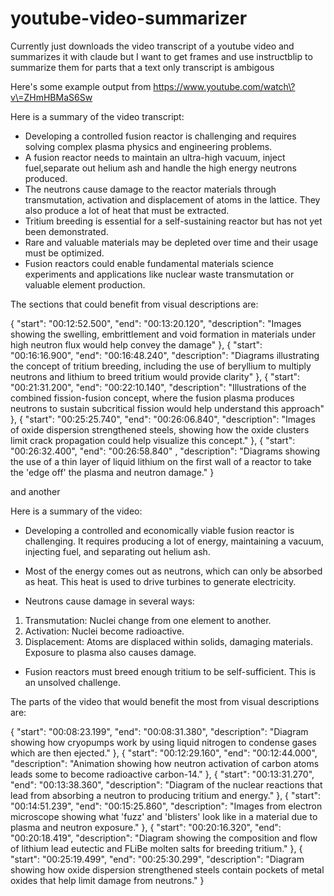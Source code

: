 # youtube-video-summarizer

Currently just downloads the video transcript of a youtube video and summarizes it with claude but I want to get frames and use instructblip to summarize them for parts that a text only transcript is ambigous

Here's some example output from https://www.youtube.com/watch\?v\=ZHmHBMaS6Sw

Here is a summary of the video transcript:

- Developing a controlled fusion reactor is challenging and requires solving complex plasma physics and engineering problems.
- A fusion reactor needs to maintain an ultra-high vacuum, inject fuel,separate out helium ash and handle the high energy neutrons produced.
- The neutrons cause damage to the reactor materials through transmutation, activation and displacement of atoms in the lattice. They also produce a lot of heat that must be extracted.
- Tritium breeding is essential for a self-sustaining reactor but has not yet been demonstrated.
-  Rare and valuable materials may be depleted over time and their usage must be optimized.
- Fusion reactors could enable fundamental materials science experiments and applications like nuclear waste transmutation or valuable element production.

The sections that could benefit from visual descriptions are:

{
  "start": "00:12:52.500",
  "end": "00:13:20.120",
  "description": "Images showing the swelling, embrittlement and void formation in materials under high neutron flux would help convey the damage"
},
{
  "start": "00:16:16.900",
  "end": "00:16:48.240",
  "description": "Diagrams illustrating the concept of tritium breeding, including the use of beryllium to multiply neutrons and lithium to breed tritium would provide clarity"
},
 {
  "start": "00:21:31.200",
  "end": "00:22:10.140",
   "description": "Illustrations of the combined fission-fusion concept, where the fusion plasma produces neutrons to sustain subcritical fission would help understand this approach"
 },
{
  "start": "00:25:25.740",
  "end": "00:26:06.840",
  "description": "Images of oxide dispersion strengthened steels, showing how the oxide clusters limit crack propagation could help visualize this concept."
},
{
  "start": "00:26:32.400",
  "end": "00:26:58.840" ,
  "description": "Diagrams showing the use of a thin layer of liquid lithium on the first wall of a reactor to take the 'edge off' the plasma and neutron damage."
}







and another



Here is a summary of the video:

- Developing a controlled and economically viable fusion reactor is challenging. It requires producing a lot of energy, maintaining a vacuum, injecting fuel, and separating out helium ash.

- Most of the energy comes out as neutrons, which can only be absorbed as heat. This heat is used to drive turbines to generate electricity.

- Neutrons cause damage in several ways:

1. Transmutation: Nuclei change from one element to another.
2. Activation: Nuclei become radioactive.
3. Displacement: Atoms are displaced within solids, damaging materials. Exposure to plasma also causes damage.

- Fusion reactors must breed enough tritium to be self-sufficient. This is an unsolved challenge.

The parts of the video that would benefit the most from visual descriptions are:

{
  "start": "00:08:23.199",
  "end": "00:08:31.380",
  "description": "Diagram showing how cryopumps work by using liquid nitrogen to condense gases which are then ejected."
},
{
  "start": "00:12:29.160",
  "end": "00:12:44.000",
  "description": "Animation showing how neutron activation of carbon atoms leads some to become radioactive carbon-14."
},
{
  "start": "00:13:31.270",
  "end": "00:13:38.360",
  "description": "Diagram of the nuclear reactions that lead from absorbing a neutron to producing tritium and energy."
},
{
  "start": "00:14:51.239",
  "end": "00:15:25.860",
  "description": "Images from electron microscope showing what 'fuzz' and 'blisters' look like in a material due to plasma and neutron exposure."
},
{
  "start": "00:20:16.320",
  "end": "00:20:18.419",
  "description": "Diagram showing the composition and flow of lithium lead eutectic and FLiBe molten salts for breeding tritium."
},
{
  "start": "00:25:19.499",
  "end": "00:25:30.299",
  "description": "Diagram showing how oxide dispersion strengthened steels contain pockets of metal oxides that help limit damage from neutrons."
}
